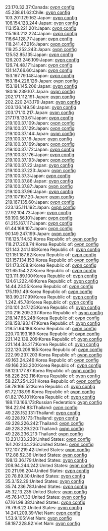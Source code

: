 23.170.32.37:Canada: [ovpn config](vpn/23_170_32_37.ovpn)  
45.238.61.62:Chile: [ovpn config](vpn/45_238_61_62.ovpn)  
103.201.129.162:Japan: [ovpn config](vpn/103_201_129_162.ovpn)  
106.154.123.244:Japan: [ovpn config](vpn/106_154_123_244.ovpn)  
113.158.221.201:Japan: [ovpn config](vpn/113_158_221_201.ovpn)  
115.163.212.224:Japan: [ovpn config](vpn/115_163_212_224.ovpn)  
116.64.128.77:Japan: [ovpn config](vpn/116_64_128_77.ovpn)  
118.241.47.216:Japan: [ovpn config](vpn/118_241_47_216.ovpn)  
119.25.252.243:Japan: [ovpn config](vpn/119_25_252_243.ovpn)  
125.52.85.135:Japan: [ovpn config](vpn/125_52_85_135.ovpn)  
126.203.246.109:Japan: [ovpn config](vpn/126_203_246_109.ovpn)  
126.74.48.171:Japan: [ovpn config](vpn/126_74_48_171.ovpn)  
131.147.66.60:Japan: [ovpn config](vpn/131_147_66_60.ovpn)  
153.167.79.148:Japan: [ovpn config](vpn/153_167_79_148.ovpn)  
153.184.226.126:Japan: [ovpn config](vpn/153_184_226_126.ovpn)  
153.191.145.206:Japan: [ovpn config](vpn/153_191_145_206.ovpn)  
180.16.239.107:Japan: [ovpn config](vpn/180_16_239_107.ovpn)  
202.171.112.191:Japan: [ovpn config](vpn/202_171_112_191.ovpn)  
202.220.243.179:Japan: [ovpn config](vpn/202_220_243_179.ovpn)  
203.136.149.56:Japan: [ovpn config](vpn/203_136_149_56.ovpn)  
203.171.10.217:Japan: [ovpn config](vpn/203_171_10_217.ovpn)  
217.178.130.61:Japan: [ovpn config](vpn/217_178_130_61.ovpn)  
219.100.37.109:Japan: [ovpn config](vpn/219_100_37_109.ovpn)  
219.100.37.129:Japan: [ovpn config](vpn/219_100_37_129.ovpn)  
219.100.37.144:Japan: [ovpn config](vpn/219_100_37_144.ovpn)  
219.100.37.16:Japan: [ovpn config](vpn/219_100_37_16.ovpn)  
219.100.37.169:Japan: [ovpn config](vpn/219_100_37_169.ovpn)  
219.100.37.172:Japan: [ovpn config](vpn/219_100_37_172.ovpn)  
219.100.37.176:Japan: [ovpn config](vpn/219_100_37_176.ovpn)  
219.100.37.193:Japan: [ovpn config](vpn/219_100_37_193.ovpn)  
219.100.37.22:Japan: [ovpn config](vpn/219_100_37_22.ovpn)  
219.100.37.223:Japan: [ovpn config](vpn/219_100_37_223.ovpn)  
219.100.37.3:Japan: [ovpn config](vpn/219_100_37_3.ovpn)  
219.100.37.86:Japan: [ovpn config](vpn/219_100_37_86.ovpn)  
219.100.37.87:Japan: [ovpn config](vpn/219_100_37_87.ovpn)  
219.100.37.96:Japan: [ovpn config](vpn/219_100_37_96.ovpn)  
219.107.197.20:Japan: [ovpn config](vpn/219_107_197_20.ovpn)  
219.167.135.60:Japan: [ovpn config](vpn/219_167_135_60.ovpn)  
223.135.111.192:Japan: [ovpn config](vpn/223_135_111_192.ovpn)  
27.92.104.73:Japan: [ovpn config](vpn/27_92_104_73.ovpn)  
59.190.56.101:Japan: [ovpn config](vpn/59_190_56_101.ovpn)  
61.215.167.117:Japan: [ovpn config](vpn/61_215_167_117.ovpn)  
61.44.168.107:Japan: [ovpn config](vpn/61_44_168_107.ovpn)  
90.149.247.199:Japan: [ovpn config](vpn/90_149_247_199.ovpn)  
116.125.114.52:Korea Republic of: [ovpn config](vpn/116_125_114_52.ovpn)  
118.217.208.74:Korea Republic of: [ovpn config](vpn/118_217_208_74.ovpn)  
121.143.241.148:Korea Republic of: [ovpn config](vpn/121_143_241_148.ovpn)  
121.151.187.62:Korea Republic of: [ovpn config](vpn/121_151_187_62.ovpn)  
121.157.134.153:Korea Republic of: [ovpn config](vpn/121_157_134_153.ovpn)  
121.173.208.9:Korea Republic of: [ovpn config](vpn/121_173_208_9.ovpn)  
121.65.154.22:Korea Republic of: [ovpn config](vpn/121_65_154_22.ovpn)  
123.111.89.100:Korea Republic of: [ovpn config](vpn/123_111_89_100.ovpn)  
124.61.222.48:Korea Republic of: [ovpn config](vpn/124_61_222_48.ovpn)  
14.44.23.55:Korea Republic of: [ovpn config](vpn/14_44_23_55.ovpn)  
175.119.1.49:Korea Republic of: [ovpn config](vpn/175_119_1_49.ovpn)  
183.99.217.99:Korea Republic of: [ovpn config](vpn/183_99_217_99.ovpn)  
1.242.45.78:Korea Republic of: [ovpn config](vpn/1_242_45_78.ovpn)  
210.101.247.125:Korea Republic of: [ovpn config](vpn/210_101_247_125.ovpn)  
210.216.209.237:Korea Republic of: [ovpn config](vpn/210_216_209_237.ovpn)  
218.147.65.248:Korea Republic of: [ovpn config](vpn/218_147_65_248.ovpn)  
218.158.193.147:Korea Republic of: [ovpn config](vpn/218_158_193_147.ovpn)  
218.51.64.186:Korea Republic of: [ovpn config](vpn/218_51_64_186.ovpn)  
220.70.193.169:Korea Republic of: [ovpn config](vpn/220_70_193_169.ovpn)  
221.142.139.209:Korea Republic of: [ovpn config](vpn/221_142_139_209.ovpn)  
221.144.34.217:Korea Republic of: [ovpn config](vpn/221_144_34_217.ovpn)  
222.120.209.185:Korea Republic of: [ovpn config](vpn/222_120_209_185.ovpn)  
222.99.237.203:Korea Republic of: [ovpn config](vpn/222_99_237_203.ovpn)  
49.163.24.246:Korea Republic of: [ovpn config](vpn/49_163_24_246.ovpn)  
49.166.233.200:Korea Republic of: [ovpn config](vpn/49_166_233_200.ovpn)  
58.123.177.87:Korea Republic of: [ovpn config](vpn/58_123_177_87.ovpn)  
58.226.252.116:Korea Republic of: [ovpn config](vpn/58_226_252_116.ovpn)  
58.227.254.231:Korea Republic of: [ovpn config](vpn/58_227_254_231.ovpn)  
58.78.166.52:Korea Republic of: [ovpn config](vpn/58_78_166_52.ovpn)  
61.72.138.99:Korea Republic of: [ovpn config](vpn/61_72_138_99.ovpn)  
61.82.176.101:Korea Republic of: [ovpn config](vpn/61_82_176_101.ovpn)  
188.113.166.173:Russian Federation: [ovpn config](vpn/188_113_166_173.ovpn)  
184.22.94.83:Thailand: [ovpn config](vpn/184_22_94_83.ovpn)  
49.228.152.131:Thailand: [ovpn config](vpn/49_228_152_131.ovpn)  
49.228.19.173:Thailand: [ovpn config](vpn/49_228_19_173.ovpn)  
49.228.226.242:Thailand: [ovpn config](vpn/49_228_226_242.ovpn)  
49.228.229.220:Thailand: [ovpn config](vpn/49_228_229_220.ovpn)  
49.228.236.213:Thailand: [ovpn config](vpn/49_228_236_213.ovpn)  
13.231.133.238:United States: [ovpn config](vpn/13_231_133_238.ovpn)  
161.202.144.236:United States: [ovpn config](vpn/161_202_144_236.ovpn)  
172.107.219.42:United States: [ovpn config](vpn/172_107_219_42.ovpn)  
172.88.52.36:United States: [ovpn config](vpn/172_88_52_36.ovpn)  
198.13.36.179:United States: [ovpn config](vpn/198_13_36_179.ovpn)  
208.94.244.242:United States: [ovpn config](vpn/208_94_244_242.ovpn)  
20.211.96.204:United States: [ovpn config](vpn/20_211_96_204.ovpn)  
20.78.89.30:United States: [ovpn config](vpn/20_78_89_30.ovpn)  
35.3.152.29:United States: [ovpn config](vpn/35_3_152_29.ovpn)  
35.74.236.78:United States: [ovpn config](vpn/35_74_236_78.ovpn)  
45.32.13.235:United States: [ovpn config](vpn/45_32_13_235.ovpn)  
45.76.147.33:United States: [ovpn config](vpn/45_76_147_33.ovpn)  
67.161.98.38:United States: [ovpn config](vpn/67_161_98_38.ovpn)  
76.78.6.22:United States: [ovpn config](vpn/76_78_6_22.ovpn)  
14.241.209.39:Viet Nam: [ovpn config](vpn/14_241_209_39.ovpn)  
1.53.9.105:Viet Nam: [ovpn config](vpn/1_53_9_105.ovpn)  
58.187.228.82:Viet Nam: [ovpn config](vpn/58_187_228_82.ovpn)  
